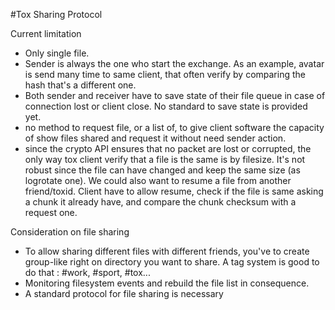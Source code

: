 #Tox Sharing Protocol

Current limitation

* Only single file.
* Sender is always the one who start the exchange. As an example, avatar is send many time to same client, that often verify by comparing the hash that's a different one.
* Both sender and receiver have to save state of their file queue in case of connection lost or client close. No standard to save state is provided yet.
* no method to request file, or a list of, to give client software the capacity of show files shared and request it without need sender action.
* since the crypto API ensures that no packet are lost or corrupted, the only way tox client verify that a file is the same is by filesize. It's not robust since the file can have changed and keep the same size (as logrotate one). We could also want to resume a file from another friend/toxid. Client have to allow resume, check if the file is same asking a chunk it already have, and compare the chunk checksum with a request one.


Consideration on file sharing

* To allow sharing different files with different friends, you've to create group-like right on directory you want to share. A tag system is good to do that : #work, #sport, #tox...
* Monitoring filesystem events and rebuild the file list in consequence.
* A standard protocol for file sharing is necessary 

